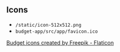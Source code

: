
## Icons

- `/static/icon-512x512.png`
- `budget-app/src/app/favicon.ico`

<a href="https://www.flaticon.com/free-icons/budget" title="budget icons">Budget icons created by Freepik - Flaticon</a>